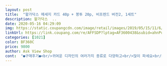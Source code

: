 ```yaml
---
layout: post 
title:  "왈가닥스 메세지 카드 40p + 봉투 20p, 비프렌드 버전2, 1세트" 
description: 왈가닥스  ..
date: 2020-05-16 04:29:09 
img: https://static.coupangcdn.com/image/retail/images/2019/05/15/11/6/8df119fc-bb97-41d4-8433-3c2bf03f2560.jpg 
linkUrl: https://link.coupang.com/re/AFFSDP?lptag=AF3600438&subid=ahnPublicAsk&pageKey=222548998&itemId=697756124&vendorItemId=4782188316&traceid=V0-113-e26ab01db04243de 
categories: [1021] 
color: BF360C 
price: 9800 
author: Ask View Shop 
cont:  "●구매후기●<br/>귀여운 디자인의 여러가지 종류로 다양하고<br/>많이 파세요<br/>매수도 많아서 두고두고 사용할수 있을것 같아요<br/>받으신분들이 카드 귀엽다고<br/>손편지써서 드릴려고<br/>작은 크기에 귀여워요 주변에 편지써줄때 괜찮을듯 !<br/>주문했는데<br/>책선물과 함께 메세지 써서 함께 선물 할려고 구매했어요<br/>청첩장 돌릴때<br/>해주셔서 기분이 좋습니다<br/>" 
---
```

